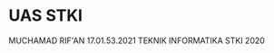 UAS STKI
===================================

MUCHAMAD RIF'AN
17.01.53.2021
TEKNIK INFORMATIKA
STKI 2020
